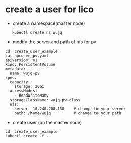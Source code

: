 # create a user for lico
+ create a namespace(master node)
```
   kubectl create ns wujq
```
+ modify the server and  path of nfs  for pv
```
cd  create_user_example
cat hpcuser_pv.yaml
apiVersion: v1
kind: PersistentVolume
metadata:
  name: wujq-pv
spec:
  capacity:
    storage: 20Gi
  accessModes:
    - ReadWriteMany
  storageClassName: wujq-pv-class
  nfs:
    server: 10.240.208.138    # change to your server 
    path: /home/wujq          # change to your path

```
+ create user (on the master node)
```
cd  create_user_example
kubectl create -f .
```
